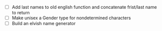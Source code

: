 - [ ] Add last names to old english function and concatenate frist/last name to return
- [ ] Make unisex a Gender type for nondetermined characters
- [ ] Build an elvish name generator
